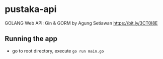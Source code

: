 # pustaka-api

GOLANG Web API: Gin & GORM 
by Agung Setiawan https://bit.ly/3CT0I8E
 

## Running the app
* go to root directory, execute `go run main.go`
